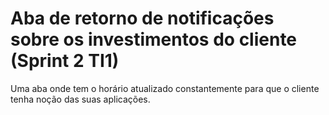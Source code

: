 # Aba de retorno de notificações sobre os investimentos do cliente (Sprint 2 TI1)

Uma aba onde tem o horário atualizado constantemente para que o cliente tenha noção das suas aplicações.

